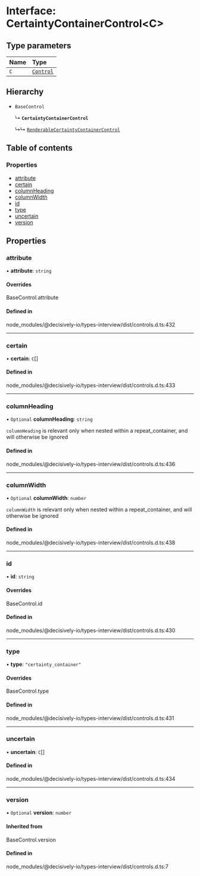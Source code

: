 # Interface: CertaintyContainerControl<C\>

## Type parameters

| Name | Type |
| :------ | :------ |
| `C` | [`Control`](../wiki/Exports#control) |

## Hierarchy

- `BaseControl`

  ↳ **`CertaintyContainerControl`**

  ↳↳ [`RenderableCertaintyContainerControl`](../wiki/RenderableCertaintyContainerControl)

## Table of contents

### Properties

- [attribute](../wiki/CertaintyContainerControl#attribute)
- [certain](../wiki/CertaintyContainerControl#certain)
- [columnHeading](../wiki/CertaintyContainerControl#columnheading)
- [columnWidth](../wiki/CertaintyContainerControl#columnwidth)
- [id](../wiki/CertaintyContainerControl#id)
- [type](../wiki/CertaintyContainerControl#type)
- [uncertain](../wiki/CertaintyContainerControl#uncertain)
- [version](../wiki/CertaintyContainerControl#version)

## Properties

### attribute

• **attribute**: `string`

#### Overrides

BaseControl.attribute

#### Defined in

node_modules/@decisively-io/types-interview/dist/controls.d.ts:432

___

### certain

• **certain**: `C`[]

#### Defined in

node_modules/@decisively-io/types-interview/dist/controls.d.ts:433

___

### columnHeading

• `Optional` **columnHeading**: `string`

`columnHeading` is relevant only when nested within a repeat_container, and will otherwise be ignored

#### Defined in

node_modules/@decisively-io/types-interview/dist/controls.d.ts:436

___

### columnWidth

• `Optional` **columnWidth**: `number`

`columnWidth` is relevant only when nested within a repeat_container, and will otherwise be ignored

#### Defined in

node_modules/@decisively-io/types-interview/dist/controls.d.ts:438

___

### id

• **id**: `string`

#### Overrides

BaseControl.id

#### Defined in

node_modules/@decisively-io/types-interview/dist/controls.d.ts:430

___

### type

• **type**: ``"certainty_container"``

#### Overrides

BaseControl.type

#### Defined in

node_modules/@decisively-io/types-interview/dist/controls.d.ts:431

___

### uncertain

• **uncertain**: `C`[]

#### Defined in

node_modules/@decisively-io/types-interview/dist/controls.d.ts:434

___

### version

• `Optional` **version**: `number`

#### Inherited from

BaseControl.version

#### Defined in

node_modules/@decisively-io/types-interview/dist/controls.d.ts:7
